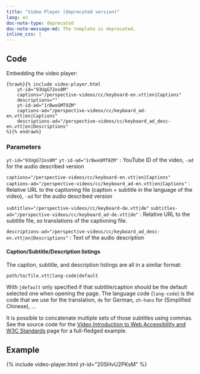 ```yaml
---
title: "Video Player (deprecated version)"
lang: en
doc-note-type: deprecated
doc-note-message-md: The template is deprecated.
inline_css: |
---
```


## Code

Embedding the video player:

```liquid
{%raw%}{% include video-player.html
    yt-id="93UgG72os8M"
    captions="/perspective-videos/cc/keyboard-en.vtt|en|Captions"
    descriptions=""
    yt-id-ad="1rBwxGMT9ZM"
    captions-ad="/perspective-videos/cc/keyboard_ad-en.vtt|en|Captions"
    descriptions-ad="/perspective-videos/cc/keyboard_ad_desc-en.vtt|en|Descriptions"
%}{% endraw%}
```

### Parameters

`yt-id="93UgG72os8M"`
`yt-id-ad="1rBwxGMT9ZM"`
: YouTube ID of the video, `-ad` for the audio described version

`captions="/perspective-videos/cc/keyboard-en.vtt|en|Captions"`
`captions-ad="/perspective-videos/cc/keyboard_ad-en.vtt|en|Captions"`
: Relative URL to the captioning file (caption = subtitle in the language of the video), `-ad` for the audio described version

`subtitles="/perspective-videos/cc/keyboard-de.vtt|de"`
`subtitles-ad="/perspective-videos/cc/keyboard_ad-de.vtt|de"`
: Relative URL to the subtitle file, so translations of the captioning file.

`descriptions-ad="/perspective-videos/cc/keyboard_ad_desc-en.vtt|en|Descriptions"`
: Text of the audio description

#### Caption/Subtitle/Description listings

The caption, subtitle, and description listings are all in a similar format:

```
path/to/file.vtt|lang-code|default
```

With `|default` only specified if that subtitle/caption should be the default selected one when opening the page. The language code (`lang-code`) is the code that we use for the translation, `de` for German, `zh-hans` for (Simplified Chinese), …

It is possible to concatenate multiple sets of those subtitles using commas. See the source code for the [Video Introduction to Web Accessibility and W3C Standards](https://www.w3.org/WAI/videos/standards-and-benefits/) page for a full-fledged example.

## Example

{% include video-player.html
           yt-id="20SHvU2PKsM"
           %}
